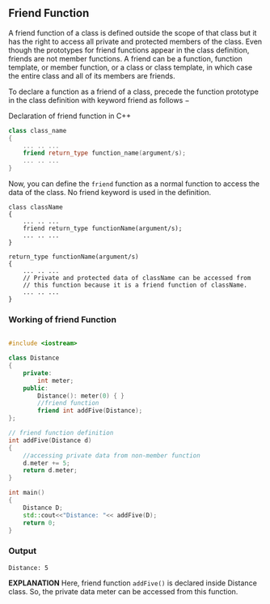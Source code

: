 ## Friend Function

A friend function of a class is defined outside the scope of that class but it has the right to access all private and protected members of the class. Even though the prototypes for friend functions appear in the class definition, friends are not member functions.
A friend can be a function, function template, or member function, or a class or class template, in which case the entire class and all of its members are friends.

To declare a function as a friend of a class, precede the function prototype in the class definition with keyword friend as follows −

Declaration of friend function in C++
``` C++
class class_name
{
    ... .. ...
    friend return_type function_name(argument/s);
    ... .. ...
}
```
Now, you can define the `friend` function as a normal function to access the data of the class. No friend keyword is used in the definition.

```
class className
{
    ... .. ...
    friend return_type functionName(argument/s);
    ... .. ...
}

return_type functionName(argument/s)
{
    ... .. ...
    // Private and protected data of className can be accessed from
    // this function because it is a friend function of className.
    ... .. ...
}
```
### Working of friend Function
``` C++

#include <iostream>

class Distance
{
    private:
        int meter;
    public:
        Distance(): meter(0) { }
        //friend function
        friend int addFive(Distance);
};

// friend function definition
int addFive(Distance d)
{
    //accessing private data from non-member function
    d.meter += 5;
    return d.meter;
}

int main()
{
    Distance D;
    std::cout<<"Distance: "<< addFive(D);
    return 0;
}
```
### Output
```
Distance: 5
```

**EXPLANATION** Here, friend function `addFive()` is declared inside Distance class. So, the private data meter can be accessed from this function.



